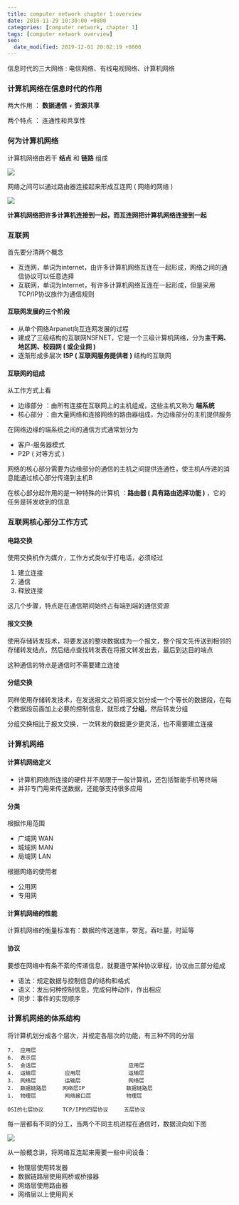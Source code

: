 ```yaml
---
title: computer network chapter 1:overview
date: 2019-11-29 10:30:00 +0800
categories: [computer network, chapter 1]
tags: [computer network overview]
seo:
  date_modified: 2019-12-01 20:02:19 +0800
---
```


信息时代的三大网络 : 电信网络、有线电视网络、计算机网络

### 计算机网络在信息时代的作用
两大作用 ： **数据通信** + **资源共享**

两个特点 ： 连通性和共享性

### 何为计算机网络
计算机网络由若干 **结点** 和 **链路** 组成

![](https://img-blog.csdnimg.cn/20191129102531454.png?x-oss-process=image/watermark,type_ZmFuZ3poZW5naGVpdGk,shadow_10,text_aHR0cHM6Ly9ibG9nLmNzZG4ubmV0L2xhbmNlbG90MDkwMg==,size_16,color_FFFFFF,t_70)

网络之间可以通过路由器连接起来形成互连网 ( 网络的网络 )

![](https://img-blog.csdnimg.cn/20191129103027397.png?x-oss-process=image/watermark,type_ZmFuZ3poZW5naGVpdGk,shadow_10,text_aHR0cHM6Ly9ibG9nLmNzZG4ubmV0L2xhbmNlbG90MDkwMg==,size_16,color_FFFFFF,t_70)

**计算机网络把许多计算机连接到一起，而互连网把计算机网络连接到一起**

### 互联网
首先要分清两个概念
* 互连网，单词为internet，由许多计算机网络互连在一起形成，网络之间的通信协议可以任意选择
* 互联网，单词为Internet，有许多计算机网络互连在一起形成，但是采用TCP/IP协议族作为通信规则

#### 互联网发展的三个阶段
* 从单个网络Arpanet向互连网发展的过程
* 建成了三级结构的互联网NSFNET，它是一个三级计算机网络，分为**主干网、地区网、校园网 ( 或企业网 )**
* 逐渐形成多层次 **ISP ( 互联网服务提供者 )** 结构的互联网

#### 互联网的组成
从工作方式上看
* 边缘部分 ：由所有连接在互联网上的主机组成，这些主机又称为 **端系统**
* 核心部分 ：由大量网络和连接网络的路由器组成，为边缘部分的主机提供服务

在网络边缘的端系统之间的通信方式通常划分为
* 客户-服务器模式
* P2P ( 对等方式 )

网络的核心部分需要为边缘部分的通信的主机之间提供连通性，使主机A传递的消息能通过核心部分传递到主机B

在核心部分起作用的是一种特殊的计算机 ：**路由器 ( 具有路由选择功能 )** ，它的任务是转发收到的信息

### 互联网核心部分工作方式

#### 电路交换
使用交换机作为媒介，工作方式类似于打电话，必须经过
1. 建立连接
2. 通信
3. 释放连接

这几个步骤，特点是在通信期间始终占有端到端的通信资源

#### 报文交换
使用存储转发技术，将要发送的整块数据成为一个报文，整个报文先传送到相邻的存储转发结点，然后结点查找转发表在将报文转发出去，最后到达目的端点

这种通信的特点是通信时不需要建立连接

#### 分组交换
同样使用存储转发技术，在发送报文之前将报文划分成一个个等长的数据段，在每个数据段前面加上必要的控制信息，就形成了**分组**，然后转发分组

分组交换相比于报文交换，一次转发的数据更少更灵活，也不需要建立连接

### 计算机网络
#### 计算机网络定义
* 计算机网络所连接的硬件并不局限于一般计算机，还包括智能手机等终端
* 并非专门用来传送数据，还能够支持很多应用

#### 分类
根据作用范围
* 广域网 WAN
* 城域网 MAN
* 局域网 LAN

根据网络的使用者
* 公用网
* 专用网

#### 计算机网络的性能
计算机网络的衡量标准有：数据的传送速率，带宽，吞吐量，时延等

#### 协议
要想在网络中有条不紊的传递信息，就要遵守某种协议章程，协议由三部分组成
* 语法：规定数据与控制信息的结构和格式
* 语义：发出何种控制信息，完成何种动作，作出相应
* 同步：事件的实现顺序

### 计算机网络的体系结构
将计算机划分成各个层次，并规定各层次的功能，有三种不同的分层
```
7.  应用层
6.  表示层
5.  会话层                             应用层
4.  运输层         应用层               运输层
3.  网络层         运输层               网络层
2.  数据链路层     网络层IP             数据链路层
1.  物理层         网络接口层           物理层

OSI的七层协议      TCP/IP的四层协议     五层协议
```

每一层都有不同的分工，当两个不同主机进程在通信时，数据流向如下图

![](https://img-blog.csdnimg.cn/20191129182339701.jpg?x-oss-process=image/watermark,type_ZmFuZ3poZW5naGVpdGk,shadow_10,text_aHR0cHM6Ly9ibG9nLmNzZG4ubmV0L2xhbmNlbG90MDkwMg==,size_16,color_FFFFFF,t_70)

从一般概念讲，将网络互连起来需要一些中间设备：
* 物理层使用转发器
* 数据链路层使用网桥或桥接器
* 网络层使用路由器
* 网络层以上使用网关